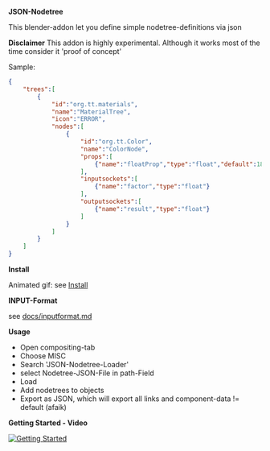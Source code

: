 **JSON-Nodetree**

This blender-addon let you define simple nodetree-definitions via json

**Disclaimer**
This addon is highly experimental. Although it works most of the time consider it 'proof of concept'

Sample:
```json
{
    "trees":[
        {
            "id":"org.tt.materials",
            "name":"MaterialTree",
            "icon":"ERROR",
            "nodes":[
                {
                    "id":"org.tt.Color",
                    "name":"ColorNode",
                    "props":[
                        {"name":"floatProp","type":"float","default":1895.0}
                    ],
                    "inputsockets":[ 
                        {"name":"factor","type":"float"}
                    ],
                    "outputsockets":[ 
                        {"name":"result","type":"float"}
                    ]
                }
            ]
        }
    ]
}
```
 
**Install** 
 
Animated gif: see [Install](docs/install.gif)  
 
**INPUT-Format** 
 
see [docs/inputformat.md](docs/inputformat.md)
 
**Usage** 
 
* Open compositing-tab
* Choose MISC
* Search 'JSON-Nodetree-Loader'
* select Nodetree-JSON-File in path-Field
* Load
* Add nodetrees to objects
* Export as JSON, which will export all links and component-data != default (afaik)

**Getting Started - Video** 

[![Getting Started](https://img.youtube.com/vi/P0d4nAOIOVI/0.jpg)](https://www.youtube.com/watch?v=P0d4nAOIOVI)
